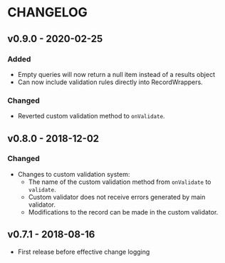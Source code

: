 CHANGELOG
=========

## v0.9.0 - 2020-02-25
### Added
- Empty queries will now return a null item instead of a results object
- Can now include validation rules directly into RecordWrappers.

### Changed
- Reverted custom validation method to `onValidate`.


## v0.8.0 - 2018-12-02
### Changed
- Changes to custom validation system:
    - The name of the custom validation method from `onValidate` to `validate`.
    - Custom validator does not receive errors generated by main validator.
    - Modifications to the record can be made in the custom validator.

## v0.7.1 - 2018-08-16
- First release before effective change logging